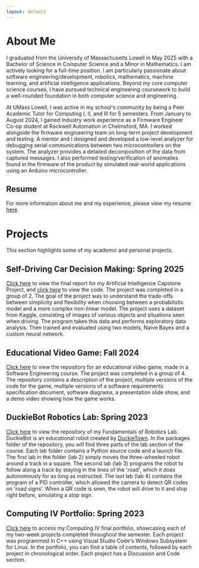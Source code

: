 ```yaml
---
layout: default
---
```


# About Me

I graduated from the University of Massachusetts Lowell in May 2025 with a Bachelor of Science in Computer Science and a Minor in Mathematics. I am actively looking for a full-time position. I am particularly passionate about software engineering/development, robotics, mathematics, machine learning, and artificial intelligence applications. Beyond my core computer science courses, I have pursued technical engineering coursework to build a well-rounded foundation in both computer science and engineering.

At UMass Lowell, I was active in my school's community by being a Peer Academic Tutor for Computing I, II, and III for 5 semesters. From January to August 2024, I gained industry work experience as a Firmware Engineer Co-op student at Rockwell Automation in Chelmsford, MA. I worked alongside the firmware engineering team on long-term project development and testing. A mentor and I designed and developed a low-level analyzer for debugging serial communications between two microcontrollers on the system. The analyzer provides a detailed decomposition of the data from captured messages. I also performed testing/verification of anomalies found in the firmware of the product by simulated real-world applications using an Arduino microcontroller.

## Resume

For more information about me and my experience, please view my resume [here](documents/James_P._Walsh_resume.pdf).

# Projects

This section highlights some of my academic and personal projects.

## Self-Driving Car Decision Making: Spring 2025

[Click here](documents/AI_Final_Report.pdf) to view the final report for my Artificial Intelligence Capstone Project, and [click here](https://colab.research.google.com/drive/1e7-j8IWPwWG44_PUqfATW6gOhvN5YveL?usp=sharing) to view the code. The project was completed in a group of 2. The goal of the project was to understand the trade-offs between simplicity and flexibility when choosing between a probabilistic model and a more complex non-linear model. The project uses a dataset from Kaggle, consisting of images of various objects and situations seen when driving. The program takes this data and performs exploratory data analysis. Then trained and evaluated using two models, Naive Bayes and a custom neural network.

## Educational Video Game: Fall 2024

[Click here](https://github.com/andrade01986219/FlashCars.git) to view the repository for an educational video game, made in a Software Engineering course. The project was completed in a group of 4. The repository contains a description of the project, multiple versions of the code for the game, multiple versions of a software requirements specification document, software diagrams, a presentation slide show, and a demo video showing how the game works.

## DuckieBot Robotics Lab: Spring 2023

[Click here](https://github.com/jwalsh2025/lab_ducklingbot.git) to view the repository of my Fundamentals of Robotics Lab. DuckieBot is an educational robot created by [DuckieTown](https://duckietown.com/). In the packages folder of the repository, you will find three parts of the lab section of the course. Each lab folder contains a Python source code and a launch file. The first lab in the folder (lab 2) simply moves the three-wheeled robot around a track in a square. The second lab (lab 3) programs the robot to follow along a track by staying in the lines of the 'road', which it does autonomously for as long as instructed. The last lab (lab 4) contains the program of a PID controller, which allowed the camera to detect QR codes on 'road signs'. When a QR code is seen, the robot will drive to it and stop right before, simulating a stop sign.

## Computing IV Portfolio: Spring 2023

[Click here](documents/Walsh_James_Comp4Spring2023.pdf) to access my Computing IV final portfolio, showcasing each of my two-week projects completed throughout the semester. Each project was programmed in C++ using Visual Studio Code's Windows Subsystem for Linux. In the portfolio, you can find a table of contents, followed by each project in chronological order. Each project has a Discussion and Code section.
